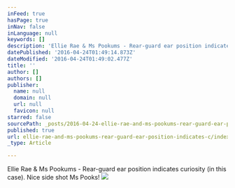 ```yaml
---
inFeed: true
hasPage: true
inNav: false
inLanguage: null
keywords: []
description: 'Ellie Rae & Ms Pookums - Rear-guard ear position indicates curiosity (in this case). Nice side shot Ms Pooks!'
datePublished: '2016-04-24T01:49:14.873Z'
dateModified: '2016-04-24T01:49:02.477Z'
title: ''
author: []
authors: []
publisher:
  name: null
  domain: null
  url: null
  favicon: null
starred: false
sourcePath: _posts/2016-04-24-ellie-rae-and-ms-pookums-rear-guard-ear-position-indicates-c.md
published: true
url: ellie-rae-and-ms-pookums-rear-guard-ear-position-indicates-c/index.html
_type: Article

---
```

Ellie Rae & Ms Pookums - Rear-guard ear position indicates curiosity (in this case). Nice side shot Ms Pooks!
![](https://the-grid-user-content.s3-us-west-2.amazonaws.com/c4abf2c4-48e2-4cc6-9dd3-a10d4eeeea0f.jpg)